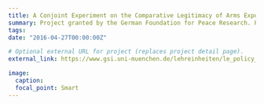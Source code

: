 ```yaml
---
title: A Conjoint Experiment on the Comparative Legitimacy of Arms Exports in Germany and France
summary: Project granted by the German Foundation for Peace Research. PIs: [P. Thurner](https://www.en.gsi.uni-muenchen.de/people/professors/thurner/index.html), [L. Rudolph](https://www.lukas-rudolph.com/).
tags:
date: "2016-04-27T00:00:00Z"

# Optional external URL for project (replaces project detail page).
external_link: https://www.gsi.uni-muenchen.de/lehreinheiten/le_policy_analysis/forschung/conjoint1/index.html

image:
  caption:
  focal_point: Smart
---
```

